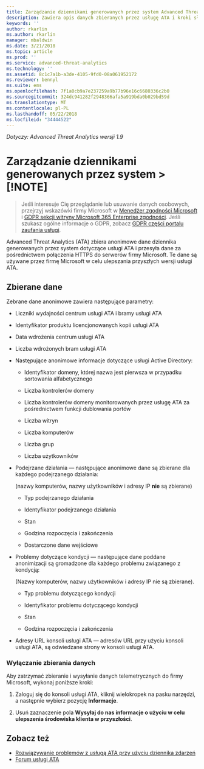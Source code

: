 ```yaml
---
title: Zarządzanie dziennikami generowanych przez system Advanced Threat Analytics | Dokumentacja firmy Microsoft
description: Zawiera opis danych zbieranych przez usługę ATA i kroki służące do wyłączania zbierania danych.
keywords: ''
author: rkarlin
ms.author: rkarlin
manager: mbaldwin
ms.date: 3/21/2018
ms.topic: article
ms.prod: ''
ms.service: advanced-threat-analytics
ms.technology: ''
ms.assetid: 8c1c7a1b-a3de-4105-9fd0-08a061952172
ms.reviewer: bennyl
ms.suite: ems
ms.openlocfilehash: 7f1a0cb9a7e237259a9b77b96e16c6680336c2b0
ms.sourcegitcommit: 324dc941282f2948366afa5a919bda0b029bd59d
ms.translationtype: MT
ms.contentlocale: pl-PL
ms.lasthandoff: 05/22/2018
ms.locfileid: "34444522"
---
```

*Dotyczy: Advanced Threat Analytics wersji 1.9*



# <a name="manage-system-generated-logs-note"></a>Zarządzanie dziennikami generowanych przez system > [!NOTE]
> Jeśli interesuje Cię przeglądanie lub usuwanie danych osobowych, przejrzyj wskazówki firmy Microsoft w [Menedżer zgodności Microsoft](https://servicetrust.microsoft.com/ComplianceManager) i [GDPR sekcji witryny Microsoft 365 Enterprise zgodności](https://docs.microsoft.com/en-us/microsoft-365/compliance/gdpr). Jeśli szukasz ogólne informacje o GDPR, zobacz [GDPR części portalu zaufania usługi](https://servicetrust.microsoft.com/ViewPage/GDPRGetStarted).


Advanced Threat Analytics (ATA) zbiera anonimowe dane dziennika generowanych przez system dotyczące usługi ATA i przesyła dane za pośrednictwem połączenia HTTPS do serwerów firmy Microsoft.  Te dane są używane przez firmę Microsoft w celu ulepszania przyszłych wersji usługi ATA.

## <a name="data-collected"></a>Zbierane dane
Zebrane dane anonimowe zawiera następujące parametry:

-   Liczniki wydajności centrum usługi ATA i bramy usługi ATA

-   Identyfikator produktu licencjonowanych kopii usługi ATA

-   Data wdrożenia centrum usługi ATA

-   Liczba wdrożonych bram usługi ATA

-   Następujące anonimowe informacje dotyczące usługi Active Directory:

    -   Identyfikator domeny, której nazwa jest pierwsza w przypadku sortowania alfabetycznego

    -   Liczba kontrolerów domeny

    -   Liczba kontrolerów domeny monitorowanych przez usługę ATA za pośrednictwem funkcji dublowania portów

    -   Liczba witryn

    -   Liczba komputerów

    -   Liczba grup

    -   Liczba użytkowników

-   Podejrzane działania — następujące anonimowe dane są zbierane dla każdego podejrzanego działania:

    (nazwy komputerów, nazwy użytkowników i adresy IP **nie** są zbierane)

    -   Typ podejrzanego działania

    -   Identyfikator podejrzanego działania

    -   Stan

    -   Godzina rozpoczęcia i zakończenia

    -   Dostarczone dane wejściowe

- Problemy dotyczące kondycji — następujące dane poddane anonimizacji są gromadzone dla każdego problemu związanego z kondycją:

    (Nazwy komputerów, nazwy użytkowników i adresy IP nie są zbierane).

    -   Typ problemu dotyczącego kondycji

    -   Identyfikator problemu dotyczącego kondycji

    -   Stan

    -   Godzina rozpoczęcia i zakończenia

- Adresy URL konsoli usługi ATA — adresów URL przy użyciu konsoli usługi ATA, są odwiedzane strony w konsoli usługi ATA.


### <a name="disable-data-collection"></a>Wyłączanie zbierania danych
Aby zatrzymać zbieranie i wysyłanie danych telemetrycznych do firmy Microsoft, wykonaj poniższe kroki:

1.  Zaloguj się do konsoli usługi ATA, kliknij wielokropek na pasku narzędzi, a następnie wybierz pozycję **Informacje**.

2.  Usuń zaznaczenie pola **Wysyłaj do nas informacje o użyciu w celu ulepszenia środowiska klienta w przyszłości**.

## <a name="see-also"></a>Zobacz też
- [Rozwiązywanie problemów z usługą ATA przy użyciu dziennika zdarzeń](troubleshooting-ata-using-logs.md)
- [Forum usługi ATA](https://social.technet.microsoft.com/Forums/security/home?forum=mata)
